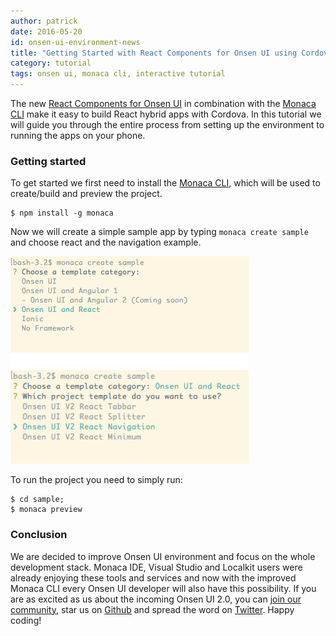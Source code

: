 ```yaml
---
author: patrick
date: 2016-05-20
id: onsen-ui-environment-news
title: "Getting Started with React Components for Onsen UI using Cordova"
category: tutorial
tags: onsen ui, monaca cli, interactive tutorial
---
```


<!-- ![onsen_env](/blog/content/images/2016/May/onsenui_env.PNG) " -->

The new [React Components for Onsen UI](https://onsen.io/v2/react.html) in combination with the [Monaca CLI](https://monaca.io/debugger.html) make it easy to build React hybrid apps with Cordova.
In this tutorial we will guide you through the entire process from setting up the environment to running the apps on your phone.
<!-- more -->


### Getting started

To get started we first need to install the [Monaca CLI](https://monaca.io/debugger.html), which will be used to create/build and preview the project.

```
$ npm install -g monaca
```

Now we will  create a simple sample app by typing `monaca create sample` and choose react and the navigation example.

![cli steps](/blog/content/images/2016/May/cli_create.png)

To run the project you need to simply run:

```
$ cd sample;
$ monaca preview
```


### Conclusion

We are decided to improve Onsen UI environment and focus on the whole development stack. Monaca IDE, Visual Studio and Localkit users were already enjoying these tools and services and now with the improved Monaca CLI every Onsen UI developer will also have this possibility. If you are as excited as us about the incoming Onsen UI 2.0, you can [join our community](https://community.onsen.io/), star us on [Github](https://github.com/OnsenUI/OnsenUI) and spread the word on [Twitter](https://twitter.com/Onsen_UI). Happy coding!
